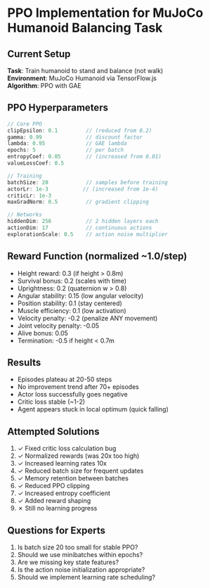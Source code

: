 # PPO Implementation for MuJoCo Humanoid Balancing Task

## Current Setup
**Task**: Train humanoid to stand and balance (not walk)  
**Environment**: MuJoCo Humanoid via TensorFlow.js  
**Algorithm**: PPO with GAE

## PPO Hyperparameters
```javascript
// Core PPO
clipEpsilon: 0.1         // (reduced from 0.2)
gamma: 0.99              // discount factor
lambda: 0.95             // GAE lambda
epochs: 5                // per batch
entropyCoef: 0.05        // (increased from 0.01)
valueLossCoef: 0.5       

// Training
batchSize: 20            // samples before training
actorLr: 1e-3           // (increased from 1e-4)
criticLr: 1e-3          
maxGradNorm: 0.5         // gradient clipping

// Networks
hiddenDim: 256           // 2 hidden layers each
actionDim: 17            // continuous actions
explorationScale: 0.5    // action noise multiplier
```

## Reward Function (normalized ~1.0/step)
- Height reward: 0.3 (if height > 0.8m)
- Survival bonus: 0.2 (scales with time)
- Uprightness: 0.2 (quaternion w > 0.8)
- Angular stability: 0.15 (low angular velocity)
- Position stability: 0.1 (stay centered)
- Muscle efficiency: 0.1 (low activation)
- Velocity penalty: -0.2 (penalize ANY movement)
- Joint velocity penalty: -0.05
- Alive bonus: 0.05
- Termination: -0.5 if height < 0.7m

## Results
- Episodes plateau at 20-50 steps
- No improvement trend after 70+ episodes
- Actor loss successfully goes negative
- Critic loss stable (~1-2)
- Agent appears stuck in local optimum (quick falling)

## Attempted Solutions
1. ✓ Fixed critic loss calculation bug
2. ✓ Normalized rewards (was 20x too high)
3. ✓ Increased learning rates 10x
4. ✓ Reduced batch size for frequent updates
5. ✓ Memory retention between batches
6. ✓ Reduced PPO clipping
7. ✓ Increased entropy coefficient
8. ✓ Added reward shaping
9. ✗ Still no learning progress

## Questions for Experts
1. Is batch size 20 too small for stable PPO?
2. Should we use minibatches within epochs?
3. Are we missing key state features?
4. Is the action noise initialization appropriate?
5. Should we implement learning rate scheduling?
